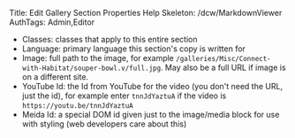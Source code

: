 Title: Edit Gallery Section Properties Help
Skeleton: /dcw/MarkdownViewer
AuthTags: Admin,Editor

- Classes: classes that apply to this entire section
- Language: primary language this section's copy is written for
- Image: full path to the image, for example `/galleries/Misc/Connect-with-Habitat/souper-bowl.v/full.jpg`.  May also be a full URL if image is on a different site.
- YouTube Id: the Id from YouTube for the video (you don't need the URL, just the id), for example enter `tnnJdYaztuA` if the video is `https://youtu.be/tnnJdYaztuA`
- Meida Id: a special DOM id given just to the image/media block for use with styling (web developers care about this)
